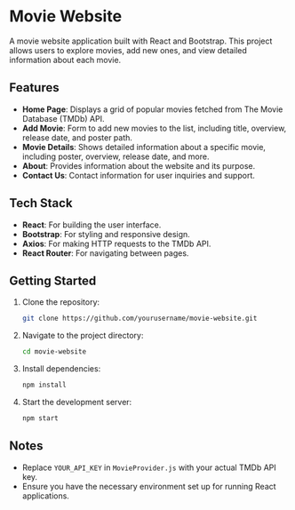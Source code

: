 # Movie Website

A movie website application built with React and Bootstrap. This project allows users to explore movies, add new ones, and view detailed information about each movie.

## Features
- **Home Page**: Displays a grid of popular movies fetched from The Movie Database (TMDb) API.
- **Add Movie**: Form to add new movies to the list, including title, overview, release date, and poster path.
- **Movie Details**: Shows detailed information about a specific movie, including poster, overview, release date, and more.
- **About**: Provides information about the website and its purpose.
- **Contact Us**: Contact information for user inquiries and support.

## Tech Stack
- **React**: For building the user interface.
- **Bootstrap**: For styling and responsive design.
- **Axios**: For making HTTP requests to the TMDb API.
- **React Router**: For navigating between pages.

## Getting Started
1. Clone the repository:
    ```bash
    git clone https://github.com/yourusername/movie-website.git
    ```
2. Navigate to the project directory:
    ```bash
    cd movie-website
    ```
3. Install dependencies:
    ```bash
    npm install
    ```
4. Start the development server:
    ```bash
    npm start
    ```

## Notes
- Replace `YOUR_API_KEY` in `MovieProvider.js` with your actual TMDb API key.
- Ensure you have the necessary environment set up for running React applications.

